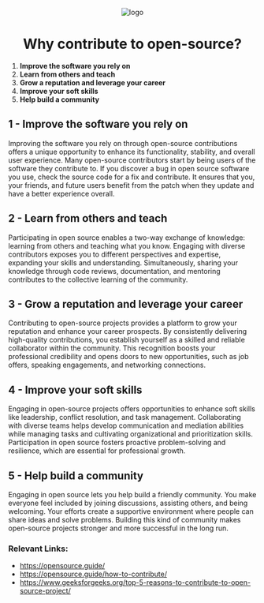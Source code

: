 <div align="center">

![logo](../assets/logo.png)

# Why contribute to open-source?

</div>

1. **Improve the software you rely on**
2. **Learn from others and teach**
3. **Grow a reputation and leverage your career**
4. **Improve your soft skills**
5. **Help build a community**

## 1 - Improve the software you rely on

Improving the software you rely on through open-source contributions offers a unique opportunity to enhance its functionality, stability, and overall user experience. Many open-source contributors start by being users of the software they contribute to. 
If you discover a bug in open source software you use, check the source code for a fix and contribute. It ensures that you, your friends, and future users benefit from the patch when they update and have a better experience overall. 

## 2 - Learn from others and teach

Participating in open source enables a two-way exchange of knowledge: learning from others and teaching what you know. Engaging with diverse contributors exposes you to different perspectives and expertise, expanding your skills and understanding. Simultaneously, sharing your knowledge through code reviews, documentation, and mentoring contributes to the collective learning of the community.


## 3 - Grow a reputation and leverage your career

Contributing to open-source projects provides a platform to grow your reputation and enhance your career prospects. By consistently delivering high-quality contributions, you establish yourself as a skilled and reliable collaborator within the community. This recognition boosts your professional credibility and opens doors to new opportunities, such as job offers, speaking engagements, and networking connections.

## 4 - Improve your soft skills

Engaging in open-source projects offers opportunities to enhance soft skills like leadership, conflict resolution, and task management. Collaborating with diverse teams helps develop communication and mediation abilities while managing tasks and cultivating organizational and prioritization skills. Participation in open source fosters proactive problem-solving and resilience, which are essential for professional growth.

## 5 - Help build a community 

Engaging in open source lets you help build a friendly community. You make everyone feel included by joining discussions, assisting others, and being welcoming. Your efforts create a supportive environment where people can share ideas and solve problems. Building this kind of community makes open-source projects stronger and more successful in the long run.

### Relevant Links:
- https://opensource.guide/
- https://opensource.guide/how-to-contribute/
- https://www.geeksforgeeks.org/top-5-reasons-to-contribute-to-open-source-project/
